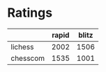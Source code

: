 # Ratings

|          | rapid | blitz |
|----------|-------|-------|
| lichess  | 2002 | 1506 |
| chesscom | 1535 | 1001 |
